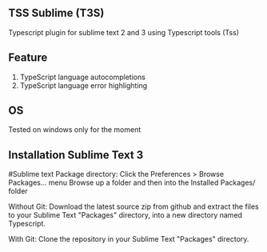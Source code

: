 TSS Sublime (T3S)
----------------------------------------------------------------------------

Typescript plugin for sublime text 2 and 3 using Typescript tools (Tss)


## Feature
1. TypeScript language autocompletions
2. TypeScript language error highlighting


## OS
Tested on windows only for the moment

## Installation Sublime Text 3

#Sublime text Package directory:
Click the Preferences > Browse Packages… menu
Browse up a folder and then into the Installed Packages/ folder


Without Git: Download the latest source zip from github and extract the files to your Sublime Text "Packages" directory, into a new directory named Typescript.

With Git: Clone the repository in your Sublime Text "Packages" directory.

